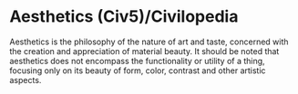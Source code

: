 # Aesthetics (Civ5)/Civilopedia

Aesthetics is the philosophy of the nature of art and taste, concerned with the creation and appreciation of material beauty. It should be noted that aesthetics does not encompass the functionality or utility of a thing, focusing only on its beauty of form, color, contrast and other artistic aspects.